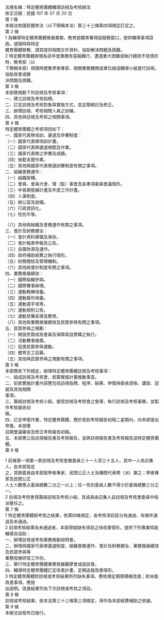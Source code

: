 法規名稱：特定體育團體輔導訪視及考核辦法  
修正日期：民國 107 年 07 月 20 日  
第 1 條  
本辦法依國民體育法（以下簡稱本法）第三十三條第四項規定訂定之。  
第 2 條  
1 為輔導特定體育團體推展業務，教育部體育署得設服務窗口，提供輔導事項諮詢，或隨時與特定  
體育團體聯繫、請其提供相關文件資料，協助解決問題及困難。  
2 特定體育團體辦理各該年度業務有窒礙難行、遭遇重大困難或執行績效不佳情形時，教育部（以  
下簡稱本部）得隨時邀集學者專家、相關業務機關或單位組成輔導小組進行訪視，協助改善或解  
決問題及困難。  
第 3 條  
本部應規劃下列訪視及考核事項：  
一、建立訪視及考核指標。  
二、訂定訪視及考核對象與實施方式，並定期檢討及修正。  
三、辦理訪視、考核相關人員之訓練。  
四、其他與訪視及考核之相關事項。  
第 4 條  
特定體育團體之考核項目如下：  
一、國家代表隊培訓、遴選及參賽制度：  
（一）國家代表隊培訓計畫。  
（二）國家代表隊遴選規範及作業。  
（三）國家代表隊之參賽及成績。  
（四）後勤支援作業。  
（五）其他與國家代表隊選訓賽制度有關之事項。  
二、組織會務運作：  
（一）組織架構。  
（二）會員、會員大會、理（監）事會及各專項委員會議情形。  
（三）中長期發展計畫及年度工作計畫。  
（四）人事制度。  
（五）辦公室及設備。  
（六）行政資訊化。  
（七）性別平等。  


（八）其他與組織及會務運作有關之事項。  
三、會計及財務健全：  
（一）會計資料建檔及保存。  
（二）會計報表申報及公告。  
（三）自籌財源及運作。  
（四）政府補助經費之執行情形。  
（五）財務稽核及管理機制。  
（六）其他與會計制度有關之事項。  
四、業務推展績效：  
（一）國際組織參與。  
（二）國際賽事辦理。  
（三）運動教練培養。  
（四）運動裁判培養。  
（五）運動選手培育。  
（六）運動規則公告。  
（七）運動禁藥宣導及教育。  
（八）其他與業務推展績效及民眾參與有關之事項。  
五、民眾參與之規劃：  
（一）開放民眾成為會員及保障其投票權之執行。  
（二）活動賽事推廣。  
（三）促進民眾參與運動。  
（四）體育志工招募。  
（五）其他與民眾參與之規劃有關之事項。  
第 5 條  
本部應依下列規定，辦理特定體育團體訪視及考核事項：  
一、組成訪視及考核會，統籌實施計畫推動事宜。  
二、前款實施計畫內容應包括訪視指標、程序、結果、申復與委員資格、講習、迴避及其他相關  
事項。  
三、籌組訪視及考核小組，接受訪視及考核會之督導，執行訪視及考核事務，並製作考核報告初  
稿。  
四、訂定申復作業，特定體育團體，應於收到考核報告初稿二星期內，向本部提出申復，本部應  
召開會議審查及修正考核報告初稿。  
五、本部應公告訪視報告書及考核報告，並將訪視報告書及考核報告送特定體育團體。  
第 6 條  


1 前條第一項第一款訪視及考核會置委員三十一人至三十五人，其中一人為召集人，由本部指定  
之，其餘委員由本部就學者專家、民間公正人士及機關代表聘（派）兼之；學者專家及民間公正  
人士人數應占委員總數二分之一以上；任一性別委員人數不得少於委員總數三分之一。  
2 訪視及考核會得籌組訪視及考核小組，其成員由召集人自訪視及考核會委員中指派擔任之。  
第 7 條  
1 特定體育團體經考核之結果，依第四條規定，各考核項目區分為通過、有條件通過及未通過。  
2 前項考核結果為未通過者，本部得就缺失項目之待改善情形，提供下列專業知能輔導及協助：  
一、辦理訪視或考核業務推動說明會。  
二、辦理與國家代表隊遴選制度、組織會務運作、會計及財務健全、業務推展績效及民眾參與等  
業務發展研習工作坊。  
三、舉行特定體育團體業務發展觀摩會或座談會。  
四、輔導特定體育團體訂定改善計畫，定期追蹤改善情形。  
3 特定體育團體對訪視或考核結果所列缺失事項，應依規定期限積極改進；對未能改進事項，應提  
出說明。改進結果列為下次訪視或考核之項目。  
第 8 條  
訪視或考核結果，依本法第三十三條第三項規定，得作為本部經費補助之依據。  
第 9 條  
本辦法自發布日施行。  


